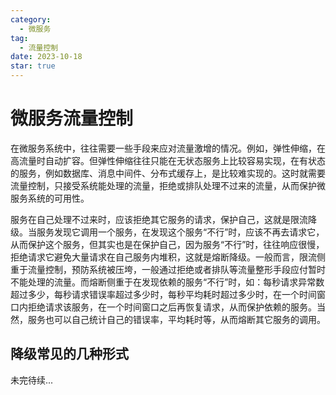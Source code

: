 ```yaml
---
category:
  - 微服务
tag:
  - 流量控制
date: 2023-10-18
star: true
---
```


# 微服务流量控制

在微服务系统中，往往需要一些手段来应对流量激增的情况。例如，弹性伸缩，在高流量时自动扩容。但弹性伸缩往往只能在无状态服务上比较容易实现，在有状态的服务，例如数据库、消息中间件、分布式缓存上，是比较难实现的。这时就需要流量控制，只接受系统能处理的流量，拒绝或排队处理不过来的流量，从而保护微服务系统的可用性。

服务在自己处理不过来时，应该拒绝其它服务的请求，保护自己，这就是限流降级。当服务发现它调用一个服务，在发现这个服务“不行”时，应该不再去请求它，从而保护这个服务，但其实也是在保护自己，因为服务“不行”时，往往响应很慢，拒绝请求它避免大量请求在自己服务内堆积，这就是熔断降级。一般而言，限流侧重于流量控制，预防系统被压垮，一般通过拒绝或者排队等流量整形手段应付暂时不能处理的流量。而熔断侧重于在发现依赖的服务“不行”时，如：每秒请求异常数超过多少，每秒请求错误率超过多少时，每秒平均耗时超过多少时，在一个时间窗口内拒绝请求该服务，在一个时间窗口之后再恢复请求，从而保护依赖的服务。当然，服务也可以自己统计自己的错误率，平均耗时等，从而熔断其它服务的调用。

## 降级常见的几种形式

未完待续...